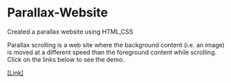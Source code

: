 # Parallax-Website
Created a parallax website using HTML,CSS

Parallax scrolling is a web site where the background content (i.e. an image) is moved at a different speed than the foreground content while scrolling. Click on the links below to see the demo.

[[Link]](https://chanchal2028.github.io/Parallax-Website/)
